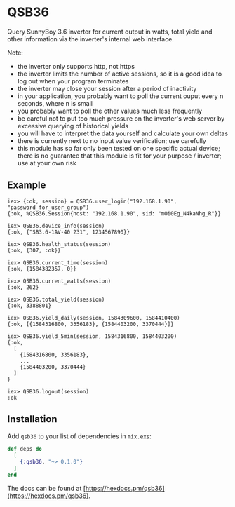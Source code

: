 # QSB36

Query SunnyBoy 3.6 inverter for current output in watts, total yield and other information via the inverter's internal web interface.

Note:

* the inverter only supports http, not https
* the inverter limits the number of active sessions, so it is a good idea to log out when your program terminates 
* the inverter may close your session after a period of inactivity
* in your application, you probably want to poll the current ouput every n seconds, where n is small
* you probably want to poll the other values much less frequently
* be careful not to put too much pressure on the inverter's web server by excessive querying of historical yields
* you will have to interpret the data yourself and calculate your own deltas
* there is currently next to no input value verification; use carefully
* this module has so far only been tested on one specific actual device; there is no guarantee that this module is fit for your purpose / inverter; use at your own risk

## Example

    iex> {:ok, session} = QSB36.user_login("192.168.1.90", "password_for_user_group")
    {:ok, %QSB36.Session{host: "192.168.1.90", sid: "mOi0Eg_N4kaNhg_R"}}

    iex> QSB36.device_info(session)
    {:ok, {"SB3.6-1AV-40 231", 1234567890}}

    iex> QSB36.health_status(session)                      
    {:ok, {307, :ok}}

    iex> QSB36.current_time(session)
    {:ok, {1584382357, 0}}

    iex> QSB36.current_watts(session)
    {:ok, 262}

    iex> QSB36.total_yield(session)
    {:ok, 3388801}

    iex> QSB36.yield_daily(session, 1584309600, 1584410400) 
    {:ok, [{1584316800, 3356183}, {1584403200, 3370444}]}

    iex> QSB36.yield_5min(session, 1584316800, 1584403200)  
    {:ok,                    
      [                       
        {1584316800, 3356183},
        ...
        {1584403200, 3370444}
      ]
    }

    iex> QSB36.logout(session)
    :ok

## Installation

Add `qsb36` to your list of dependencies in `mix.exs`:

```elixir
def deps do
  [
    {:qsb36, "~> 0.1.0"}
  ]
end
```

The docs can be found at [https://hexdocs.pm/qsb36](https://hexdocs.pm/qsb36).

